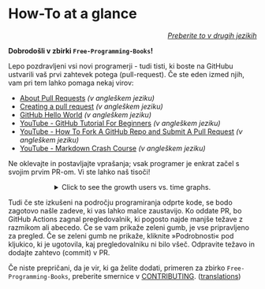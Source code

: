 # How-To at a glance

<div align="right" markdown="1">

*[Preberite to v drugih jezikih](../README.md#translations)*

</div>

**Dobrodošli v zbirki `Free-Programming-Books`!**

Lepo pozdravljeni vsi novi programerji - tudi tisti, ki boste na GitHubu ustvarili vaš prvi zahtevek potega (pull-request). Če ste eden izmed njih, vam pri tem lahko pomaga nekaj virov:

* [About Pull Requests](https://docs.github.com/en/pull-requests/collaborating-with-pull-requests/proposing-changes-to-your-work-with-pull-requests/about-pull-requests) *(v angleškem jeziku)*
* [Creating a pull request](https://docs.github.com/en/pull-requests/collaborating-with-pull-requests/proposing-changes-to-your-work-with-pull-requests/creating-a-pull-request) *(v angleškem jeziku)*
* [GitHub Hello World](https://docs.github.com/en/get-started/quickstart/hello-world) *(v angleškem jeziku)*
* [YouTube - GitHub Tutorial For Beginners](https://www.youtube.com/watch?v=0fKg7e37bQE) *(v angleškem jeziku)*
* [YouTube - How To Fork A GitHub Repo and Submit A Pull Request](https://www.youtube.com/watch?v=G1I3HF4YWEw) *(v angleškem jeziku)*
* [YouTube - Markdown Crash Course](https://www.youtube.com/watch?v=HUBNt18RFbo) *(v angleškem jeziku)*


Ne oklevajte in postavljajte vprašanja; vsak programer je enkrat začel s svojim prvim PR-om. Vi ste lahko naš tisoči!

<details align="center" markdown="1">
<summary>Click to see the growth users vs. time graphs.</summary>

[![EbookFoundation/free-programming-books's Contributor over time Graph](https://contributor-overtime-api.apiseven.com/contributors-svg?chart=contributorOverTime&repo=ebookfoundation/free-programming-books)](https://www.apiseven.com/en/contributor-graph?chart=contributorOverTime&repo=ebookfoundation/free-programming-books)

[![EbookFoundation/free-programming-books's Monthly Active Contributors graph](https://contributor-overtime-api.apiseven.com/contributors-svg?chart=contributorMonthlyActivity&repo=ebookfoundation/free-programming-books)](https://www.apiseven.com/en/contributor-graph?chart=contributorMonthlyActivity&repo=ebookfoundation/free-programming-books)

NOTE: Contribution spikes use to match with the [Hacktoberfest event](https://hacktoberfest.digitalocean.com) dates.

</details>

Tudi če ste izkušeni na področju programiranja odprte kode, se bodo zagotovo našle zadeve, ki vas lahko malce zaustavijo. Ko oddate PR, bo GitHub Actions zagnal pregledovalnik, ki pogosto najde manjše težave z razmikom ali abecedo. Če se vam prikaže zeleni gumb, je vse pripravljeno za pregled. Če se zeleni gumb ne prikaže, kliknite »Podrobnosti« pod kljukico, ki je ugotovila, kaj pregledovalniku ni bilo všeč. Odpravite težavo in dodajte zahtevo (commit) v PR.

Če niste prepričani, da je vir, ki ga želite dodati, primeren za zbirko `Free-Programming-Books`, preberite smernice v [CONTRIBUTING](CONTRIBUTING.md). ([translations](../README.md#translations))
